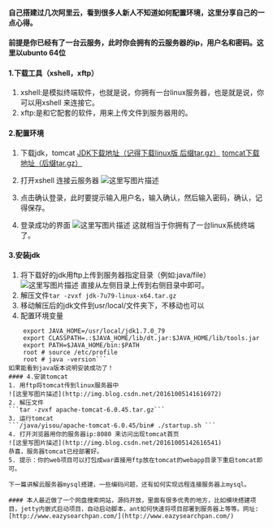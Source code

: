 #### 自己搭建过几次阿里云，看到很多人新人不知道如何配置环境，这里分享自己的一点心得。

#### 前提是你已经有了一台云服务，此时你会拥有的云服务器的ip，用户名和密码。这里以ubunto 64位

#### 1.下载工具（xshell，xftp）
1. xshell:是模拟终端软件，也就是说，你拥有一台linux服务器，也是就是说，你可以用xshell 来连接它。
2. xftp:是和它配套的软件，用来上传文件到服务器用的。

#### 2.配置环境 
1. 下载jdk，tomcat
[JDK下载地址（记得下载linux版 后缀tar.gz）](http://www.oracle.com/technetwork/java/javase/downloads/jdk7-downloads-1880260.html)
[tomcat下载地址（后缀tar.gz）](http://tomcat.apache.org/download-80.cgi)

2. 打开xshell 连接云服务器
![这里写图片描述](http://img.blog.csdn.net/20161002200251678)
2. 点击确认登录，此时要提示输入用户名，输入确认，然后输入密码，确认，记得保存。
3. 登录成功的界面
![这里写图片描述](http://img.blog.csdn.net/20161002200601714)
这就相当于你拥有了一台linux系统终端了。
#### 3.安装jdk

1. 将下载好的jdk用ftp上传到服务器指定目录（例如:java/file）
![这里写图片描述](http://img.blog.csdn.net/20161005140538888)
直接从左侧目录上传到右侧目录中即可。
2.  解压文件```
	tar -zvxf jdk-7u79-linux-x64.tar.gz ```
3. 移动解压后的jdk文件到usr/local/文件夹下，不移动也可以
4.  配置环境变量
```root# vim /etc/profile
	export JAVA_HOME=/usr/local/jdk1.7.0_79
	export CLASSPATH=.:$JAVA_HOME/lib/dt.jar:$JAVA_HOME/lib/tools.jar
	export PATH=$JAVA_HOME/bin:$PATH
	root # source /etc/profile
	root # java -version```
如果能看到java版本说明安装成功了！
#### 4.安装tomcat
1. 用ftp将tomcat传到linux服务器中
![这里写图片描述](http://img.blog.csdn.net/20161005141616972)
2. 解压文件
```tar -zvxf apache-tomcat-6.0.45.tar.gz```
3. 运行tomcat
```/java/yisou/apache-tomcat-6.0.45/bin# ./startup.sh ```
4. 打开浏览器用你的服务器ip:8080 来访问出现tomcat首页
![这里写图片描述](http://img.blog.csdn.net/20161005142616541)
恭喜，服务器tomcat已经部署好。
5. 提示：你的web项目可以打包成war直接用ftp放在tomcat的webapp目录下重启tomcat即可。

下一篇讲解云服务器mysql搭建，一些编码问题，还有如何实现远程连接服务器上mysql。

#### 本人最近做了一个网盘搜索网站，源码开放，里面有很多优秀的地方，比如模块搭建项目，jetty内嵌式启动项目，自动启动脚本，ant如何快速将项目部署到服务器上等等。网址:[http://www.eazysearchpan.com/](http://www.eazysearchpan.com/)
